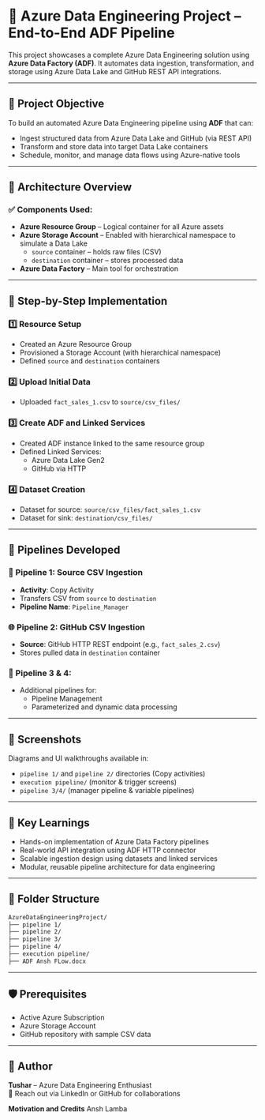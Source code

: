 # 🚀 Azure Data Engineering Project – End-to-End ADF Pipeline

This project showcases a complete Azure Data Engineering solution using **Azure Data Factory (ADF)**. It automates data ingestion, transformation, and storage using Azure Data Lake and GitHub REST API integrations.

---

## 🎯 Project Objective

To build an automated Azure Data Engineering pipeline using **ADF** that can:
- Ingest structured data from Azure Data Lake and GitHub (via REST API)
- Transform and store data into target Data Lake containers
- Schedule, monitor, and manage data flows using Azure-native tools

---

## 🧱 Architecture Overview

### ✅ Components Used:
- **Azure Resource Group** – Logical container for all Azure assets
- **Azure Storage Account** – Enabled with hierarchical namespace to simulate a Data Lake
  - `source` container – holds raw files (CSV)
  - `destination` container – stores processed data
- **Azure Data Factory** – Main tool for orchestration

---

## 🔧 Step-by-Step Implementation

### 1️⃣ Resource Setup
- Created an Azure Resource Group
- Provisioned a Storage Account (with hierarchical namespace)
- Defined `source` and `destination` containers

### 2️⃣ Upload Initial Data
- Uploaded `fact_sales_1.csv` to `source/csv_files/`

### 3️⃣ Create ADF and Linked Services
- Created ADF instance linked to the same resource group
- Defined Linked Services:
  - Azure Data Lake Gen2
  - GitHub via HTTP

### 4️⃣ Dataset Creation
- Dataset for source: `source/csv_files/fact_sales_1.csv`
- Dataset for sink: `destination/csv_files/`

---

## 🔄 Pipelines Developed

### 📂 Pipeline 1: Source CSV Ingestion
- **Activity**: Copy Activity
- Transfers CSV from `source` to `destination`
- **Pipeline Name**: `Pipeline_Manager`

### 🌐 Pipeline 2: GitHub CSV Ingestion
- **Source**: GitHub HTTP REST endpoint (e.g., `fact_sales_2.csv`)
- Stores pulled data in `destination` container

### 🧩 Pipeline 3 & 4:
- Additional pipelines for:
  - Pipeline Management
  - Parameterized and dynamic data processing

---

## 📸 Screenshots

Diagrams and UI walkthroughs available in:
- `pipeline 1/` and `pipeline 2/` directories (Copy activities)
- `execution pipeline/` (monitor & trigger screens)
- `pipeline 3/4/` (manager pipeline & variable pipelines)

---

## 🧠 Key Learnings

- Hands-on implementation of Azure Data Factory pipelines
- Real-world API integration using ADF HTTP connector
- Scalable ingestion design using datasets and linked services
- Modular, reusable pipeline architecture for data engineering

---

## 📁 Folder Structure

```bash
AzureDataEngineeringProject/
├── pipeline 1/
├── pipeline 2/
├── pipeline 3/
├── pipeline 4/
├── execution pipeline/
├── ADF Ansh FLow.docx
```

---

## 🛡️ Prerequisites

- Active Azure Subscription
- Azure Storage Account
- GitHub repository with sample CSV data

---

## 👤 Author

**Tushar** – Azure Data Engineering Enthusiast  
📧 Reach out via LinkedIn or GitHub for collaborations

**Motivation and Credits**
Ansh Lamba
